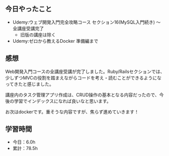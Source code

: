 ## 今日やったこと
- Udemy:ウェブ開発入門完全攻略コース セクション16(MySQL入門続き) 〜 全講座受講完了
   - 旧版の講座は除く
- Udemy:ゼロから教えるDocker 準備編まで

## 感想
Web開発入門コースの全講座受講が完了しました。Ruby/Railsセクションでは、少しずつMVCの役割を踏まえながらコードを考え・読むことができるようになってきたと感じました。

講座内のタスク管理アプリ作成は、CRUD操作の基本となる内容だったので、今後の学習でインデックスになれば良いなと思います。

お次はdockerです。重そうな内容ですが、焦らず進めていきます！

## 学習時間
- 今日：6.0h
- 累計：78.5h
